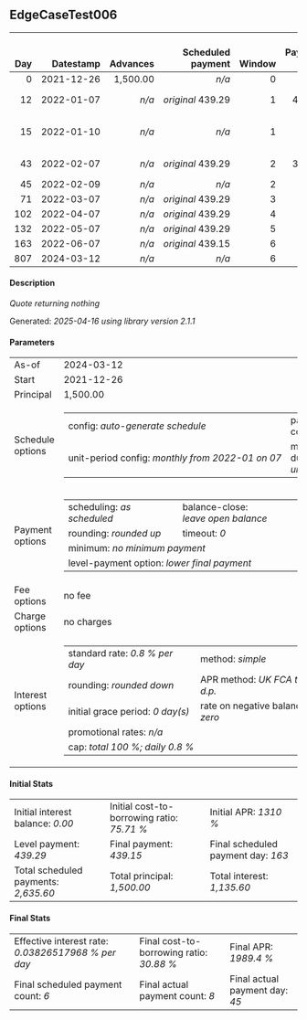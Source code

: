 <h2>EdgeCaseTest006</h2>
<table>
    <thead style="vertical-align: bottom;">
        <th style="text-align: right;">Day</th>
        <th style="text-align: right;">Datestamp</th>
        <th style="text-align: right;">Advances</th>
        <th style="text-align: right;">Scheduled payment</th>
        <th style="text-align: right;">Window</th>
        <th style="text-align: right;">Payment due</th>
        <th style="text-align: right;">Actual payments</th>
        <th style="text-align: right;">Generated payment</th>
        <th style="text-align: right;">Net effect</th>
        <th style="text-align: right;">Payment status</th>
        <th style="text-align: right;">Balance status</th>
        <th style="text-align: right;">Simple interest</th>
        <th style="text-align: right;">New interest</th>
        <th style="text-align: right;">New charges</th>
        <th style="text-align: right;">Principal portion</th>
        <th style="text-align: right;">Fee portion</th>
        <th style="text-align: right;">Interest portion</th>
        <th style="text-align: right;">Charges portion</th>
        <th style="text-align: right;">Fee refund</th>
        <th style="text-align: right;">Principal balance</th>
        <th style="text-align: right;">Fee balance</th>
        <th style="text-align: right;">Interest balance</th>
        <th style="text-align: right;">Charges balance</th>
        <th style="text-align: right;">Settlement figure</th>
        <th style="text-align: right;">Fee refund if&nbsp;settled</th>
    </thead>
    <tr style="text-align: right;">
        <td class="ci00">0</td>
        <td class="ci01" style="white-space: nowrap;">2021-12-26</td>
        <td class="ci02">1,500.00</td>
        <td class="ci03" style="white-space: nowrap;"><i>n/a<i></td>
        <td class="ci04">0</td>
        <td class="ci05">0.00</td>
        <td class="ci06"><i>n/a</i></td>
        <td class="ci07"><i>n/a</i></td>
        <td class="ci08">0.00</td>
        <td class="ci09"><i>none&nbsp;scheduled</i></td>
        <td class="ci10">open</td>
        <td class="ci13">0.0000</td>
        <td class="ci14">0.0000</td>
        <td class="ci15"><i>n/a</i></td>
        <td class="ci16">0.00</td>
        <td class="ci17">0.00</td>
        <td class="ci18">0.00</td>
        <td class="ci19">0.00</td>
        <td class="ci20">0.00</td>
        <td class="ci21">1,500.00</td>
        <td class="ci22">0.00</td>
        <td class="ci23">0.0000</td>
        <td class="ci24">0.00</td>
        <td class="ci25">1,500.00</td>
        <td class="ci26">0.00</td>
    </tr>
    <tr style="text-align: right;">
        <td class="ci00">12</td>
        <td class="ci01" style="white-space: nowrap;">2022-01-07</td>
        <td class="ci02"><i>n/a</i></td>
        <td class="ci03" style="white-space: nowrap;"><i>original</i> 439.29</td>
        <td class="ci04">1</td>
        <td class="ci05">439.29</td>
        <td class="ci06">500.00&nbsp;<i>failed</i><br/>500.00&nbsp;<i>failed</i></td>
        <td class="ci07"><i>n/a</i></td>
        <td class="ci08">0.00</td>
        <td class="ci09"><i>paid&nbsp;later&nbsp;in&nbsp;full</i></td>
        <td class="ci10">open</td>
        <td class="ci13">144.0000</td>
        <td class="ci14">144.0000</td>
        <td class="ci15"><i>n/a</i></td>
        <td class="ci16">0.00</td>
        <td class="ci17">0.00</td>
        <td class="ci18">0.00</td>
        <td class="ci19">0.00</td>
        <td class="ci20">0.00</td>
        <td class="ci21">1,500.00</td>
        <td class="ci22">0.00</td>
        <td class="ci23">144.0000</td>
        <td class="ci24">0.00</td>
        <td class="ci25">1,644.00</td>
        <td class="ci26">0.00</td>
    </tr>
    <tr style="text-align: right;">
        <td class="ci00">15</td>
        <td class="ci01" style="white-space: nowrap;">2022-01-10</td>
        <td class="ci02"><i>n/a</i></td>
        <td class="ci03" style="white-space: nowrap;"><i>n/a<i></td>
        <td class="ci04">1</td>
        <td class="ci05">0.00</td>
        <td class="ci06">500.00&nbsp;<i>failed</i><br/>500.00&nbsp;<i>failed</i><br/><i>confirmed</i>&nbsp;500.00</td>
        <td class="ci07"><i>n/a</i></td>
        <td class="ci08">500.00</td>
        <td class="ci09"><i>extra&nbsp;payment</i></td>
        <td class="ci10">open</td>
        <td class="ci13">36.0000</td>
        <td class="ci14">36.0000</td>
        <td class="ci15"><i>n/a</i></td>
        <td class="ci16">320.00</td>
        <td class="ci17">0.00</td>
        <td class="ci18">180.00</td>
        <td class="ci19">0.00</td>
        <td class="ci20">0.00</td>
        <td class="ci21">1,180.00</td>
        <td class="ci22">0.00</td>
        <td class="ci23">0.0000</td>
        <td class="ci24">0.00</td>
        <td class="ci25">1,180.00</td>
        <td class="ci26">0.00</td>
    </tr>
    <tr style="text-align: right;">
        <td class="ci00">43</td>
        <td class="ci01" style="white-space: nowrap;">2022-02-07</td>
        <td class="ci02"><i>n/a</i></td>
        <td class="ci03" style="white-space: nowrap;"><i>original</i> 439.29</td>
        <td class="ci04">2</td>
        <td class="ci05">378.58</td>
        <td class="ci06">500.00&nbsp;<i>failed</i><br/>500.00&nbsp;<i>failed</i></td>
        <td class="ci07"><i>n/a</i></td>
        <td class="ci08">0.00</td>
        <td class="ci09"><i>paid&nbsp;later&nbsp;in&nbsp;full</i></td>
        <td class="ci10">open</td>
        <td class="ci13">264.3200</td>
        <td class="ci14">264.3200</td>
        <td class="ci15"><i>n/a</i></td>
        <td class="ci16">0.00</td>
        <td class="ci17">0.00</td>
        <td class="ci18">0.00</td>
        <td class="ci19">0.00</td>
        <td class="ci20">0.00</td>
        <td class="ci21">1,180.00</td>
        <td class="ci22">0.00</td>
        <td class="ci23">264.3200</td>
        <td class="ci24">0.00</td>
        <td class="ci25">1,444.32</td>
        <td class="ci26">0.00</td>
    </tr>
    <tr style="text-align: right;">
        <td class="ci00">45</td>
        <td class="ci01" style="white-space: nowrap;">2022-02-09</td>
        <td class="ci02"><i>n/a</i></td>
        <td class="ci03" style="white-space: nowrap;"><i>n/a<i></td>
        <td class="ci04">2</td>
        <td class="ci05">0.00</td>
        <td class="ci06"><i>confirmed</i>&nbsp;1,540.00</td>
        <td class="ci07"><i>n/a</i></td>
        <td class="ci08">1,540.00</td>
        <td class="ci09"><i>extra&nbsp;payment</i></td>
        <td class="ci10">refund&nbsp;due</td>
        <td class="ci13">18.8800</td>
        <td class="ci14">18.8800</td>
        <td class="ci15"><i>n/a</i></td>
        <td class="ci16">1,256.80</td>
        <td class="ci17">0.00</td>
        <td class="ci18">283.20</td>
        <td class="ci19">0.00</td>
        <td class="ci20">0.00</td>
        <td class="ci21">-76.80</td>
        <td class="ci22">0.00</td>
        <td class="ci23">0.0000</td>
        <td class="ci24">0.00</td>
        <td class="ci25">-76.80</td>
        <td class="ci26">0.00</td>
    </tr>
    <tr style="text-align: right;">
        <td class="ci00">71</td>
        <td class="ci01" style="white-space: nowrap;">2022-03-07</td>
        <td class="ci02"><i>n/a</i></td>
        <td class="ci03" style="white-space: nowrap;"><i>original</i> 439.29</td>
        <td class="ci04">3</td>
        <td class="ci05">0.00</td>
        <td class="ci06"><i>n/a</i></td>
        <td class="ci07"><i>n/a</i></td>
        <td class="ci08">0.00</td>
        <td class="ci09"><i>no&nbsp;longer&nbsp;required</i></td>
        <td class="ci10">refund&nbsp;due</td>
        <td class="ci13">0.0000</td>
        <td class="ci14">0.0000</td>
        <td class="ci15"><i>n/a</i></td>
        <td class="ci16">0.00</td>
        <td class="ci17">0.00</td>
        <td class="ci18">0.00</td>
        <td class="ci19">0.00</td>
        <td class="ci20">0.00</td>
        <td class="ci21">-76.80</td>
        <td class="ci22">0.00</td>
        <td class="ci23">0.0000</td>
        <td class="ci24">0.00</td>
        <td class="ci25">-76.80</td>
        <td class="ci26">0.00</td>
    </tr>
    <tr style="text-align: right;">
        <td class="ci00">102</td>
        <td class="ci01" style="white-space: nowrap;">2022-04-07</td>
        <td class="ci02"><i>n/a</i></td>
        <td class="ci03" style="white-space: nowrap;"><i>original</i> 439.29</td>
        <td class="ci04">4</td>
        <td class="ci05">0.00</td>
        <td class="ci06"><i>n/a</i></td>
        <td class="ci07"><i>n/a</i></td>
        <td class="ci08">0.00</td>
        <td class="ci09"><i>no&nbsp;longer&nbsp;required</i></td>
        <td class="ci10">refund&nbsp;due</td>
        <td class="ci13">0.0000</td>
        <td class="ci14">0.0000</td>
        <td class="ci15"><i>n/a</i></td>
        <td class="ci16">0.00</td>
        <td class="ci17">0.00</td>
        <td class="ci18">0.00</td>
        <td class="ci19">0.00</td>
        <td class="ci20">0.00</td>
        <td class="ci21">-76.80</td>
        <td class="ci22">0.00</td>
        <td class="ci23">0.0000</td>
        <td class="ci24">0.00</td>
        <td class="ci25">-76.80</td>
        <td class="ci26">0.00</td>
    </tr>
    <tr style="text-align: right;">
        <td class="ci00">132</td>
        <td class="ci01" style="white-space: nowrap;">2022-05-07</td>
        <td class="ci02"><i>n/a</i></td>
        <td class="ci03" style="white-space: nowrap;"><i>original</i> 439.29</td>
        <td class="ci04">5</td>
        <td class="ci05">0.00</td>
        <td class="ci06"><i>n/a</i></td>
        <td class="ci07"><i>n/a</i></td>
        <td class="ci08">0.00</td>
        <td class="ci09"><i>no&nbsp;longer&nbsp;required</i></td>
        <td class="ci10">refund&nbsp;due</td>
        <td class="ci13">0.0000</td>
        <td class="ci14">0.0000</td>
        <td class="ci15"><i>n/a</i></td>
        <td class="ci16">0.00</td>
        <td class="ci17">0.00</td>
        <td class="ci18">0.00</td>
        <td class="ci19">0.00</td>
        <td class="ci20">0.00</td>
        <td class="ci21">-76.80</td>
        <td class="ci22">0.00</td>
        <td class="ci23">0.0000</td>
        <td class="ci24">0.00</td>
        <td class="ci25">-76.80</td>
        <td class="ci26">0.00</td>
    </tr>
    <tr style="text-align: right;">
        <td class="ci00">163</td>
        <td class="ci01" style="white-space: nowrap;">2022-06-07</td>
        <td class="ci02"><i>n/a</i></td>
        <td class="ci03" style="white-space: nowrap;"><i>original</i> 439.15</td>
        <td class="ci04">6</td>
        <td class="ci05">0.00</td>
        <td class="ci06"><i>n/a</i></td>
        <td class="ci07"><i>n/a</i></td>
        <td class="ci08">0.00</td>
        <td class="ci09"><i>no&nbsp;longer&nbsp;required</i></td>
        <td class="ci10">refund&nbsp;due</td>
        <td class="ci13">0.0000</td>
        <td class="ci14">0.0000</td>
        <td class="ci15"><i>n/a</i></td>
        <td class="ci16">0.00</td>
        <td class="ci17">0.00</td>
        <td class="ci18">0.00</td>
        <td class="ci19">0.00</td>
        <td class="ci20">0.00</td>
        <td class="ci21">-76.80</td>
        <td class="ci22">0.00</td>
        <td class="ci23">0.0000</td>
        <td class="ci24">0.00</td>
        <td class="ci25">-76.80</td>
        <td class="ci26">0.00</td>
    </tr>
    <tr style="text-align: right;">
        <td class="ci00">807</td>
        <td class="ci01" style="white-space: nowrap;">2024-03-12</td>
        <td class="ci02"><i>n/a</i></td>
        <td class="ci03" style="white-space: nowrap;"><i>n/a<i></td>
        <td class="ci04">6</td>
        <td class="ci05">0.00</td>
        <td class="ci06"><i>n/a</i></td>
        <td class="ci07">-76.80</td>
        <td class="ci08">-76.80</td>
        <td class="ci09"><i>generated</i></td>
        <td class="ci10">closed</td>
        <td class="ci13">0.0000</td>
        <td class="ci14">0.0000</td>
        <td class="ci15"><i>n/a</i></td>
        <td class="ci16">-76.80</td>
        <td class="ci17">0.00</td>
        <td class="ci18">0.00</td>
        <td class="ci19">0.00</td>
        <td class="ci20">0.00</td>
        <td class="ci21">0.00</td>
        <td class="ci22">0.00</td>
        <td class="ci23">0.0000</td>
        <td class="ci24">0.00</td>
        <td class="ci25">0.00</td>
        <td class="ci26">0.00</td>
    </tr>
</table>

<h4>Description</h4>
<p><i>Quote returning nothing</i></p>
<p>Generated: <i>2025-04-16 using library version 2.1.1</i></p>
<h4>Parameters</h4>
<table>
    <tr>
        <td>As-of</td>
        <td>2024-03-12</td>
    </tr>
    <tr>
        <td>Start</td>
        <td>2021-12-26</td>
    </tr>
    <tr>
        <td>Principal</td>
        <td>1,500.00</td>
    </tr>
    <tr>
        <td>Schedule options</td>
        <td>
            <table>
                <tr>
                    <td>config: <i>auto-generate schedule</i></td>
                    <td>payment count: <i>6</i></td>
                </tr>
                <tr>
                    <td style="white-space: nowrap;">unit-period config: <i>monthly from 2022-01 on 07</i></td>
                    <td>max duration: <i>unlimited</i></td>
                </tr>
            </table>
        </td>
    </tr>
    <tr>
        <td>Payment options</td>
        <td>
            <table>
                <tr>
                    <td>scheduling: <i>as scheduled</i></td>
                    <td>balance-close: <i>leave&nbsp;open&nbsp;balance</i></td>
                </tr>
                <tr>
                    <td>rounding: <i>rounded up</i></td>
                    <td>timeout: <i>0</i></td>
                </tr>
                <tr>
                    <td colspan='2'>minimum: <i>no&nbsp;minimum&nbsp;payment</i></td>
                </tr>
                <tr>
                    <td colspan='2'>level-payment option: <i>lower&nbsp;final&nbsp;payment</i></td>
                </tr>
            </table>
        </td>
    </tr>
    <tr>
        <td>Fee options</td>
        <td>no fee
        </td>
    </tr>
    <tr>
        <td>Charge options</td>
        <td>no charges
        </td>
    </tr>
    <tr>
        <td>Interest options</td>
        <td>
            <table>
                <tr>
                    <td>standard rate: <i>0.8 % per day</i></td>
                    <td>method: <i>simple</i></td>
                </tr>
                <tr>
                    <td>rounding: <i>rounded down</i></td>
                    <td>APR method: <i>UK FCA to 1 d.p.</i></td>
                </tr>
                <tr>
                    <td>initial grace period: <i>0 day(s)</i></td>
                    <td>rate on negative balance: <i>zero</i></td>
                </tr>
                <tr>
                    <td colspan="2">promotional rates: <i><i>n/a</i></i></td>
                </tr>
                <tr>
                    <td colspan="2">cap: <i>total 100 %; daily 0.8 %</td>
                </tr>
            </table>
        </td>
    </tr>
</table>
<h4>Initial Stats</h4>
<table>
    <tr>
        <td>Initial interest balance: <i>0.00</i></td>
        <td>Initial cost-to-borrowing ratio: <i>75.71 %</i></td>
        <td>Initial APR: <i>1310 %</i></td>
    </tr>
    <tr>
        <td>Level payment: <i>439.29</i></td>
        <td>Final payment: <i>439.15</i></td>
        <td>Final scheduled payment day: <i>163</i></td>
    </tr>
    <tr>
        <td>Total scheduled payments: <i>2,635.60</i></td>
        <td>Total principal: <i>1,500.00</i></td>
        <td>Total interest: <i>1,135.60</i></td>
    </tr>
</table>

<h4>Final Stats</h4>
<table>
    <tr>
        <td>Effective interest rate: <i>0.03826517968 % per day</i></td>
        <td>Final cost-to-borrowing ratio: <i>30.88 %</i></td>
        <td>Final APR: <i>1989.4 %</i></td>
    </tr>
    <tr>
        <td>Final scheduled payment count: <i>6</i></td>
        <td>Final actual payment count: <i>8</i></td>
        <td>Final actual payment day: <i>45</i></td>
    </tr>
</table>
